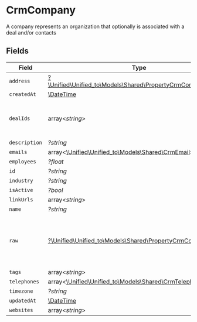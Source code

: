# CrmCompany

A company represents an organization that optionally is associated with a deal and/or contacts


## Fields

| Field                                                                                                            | Type                                                                                                             | Required                                                                                                         | Description                                                                                                      |
| ---------------------------------------------------------------------------------------------------------------- | ---------------------------------------------------------------------------------------------------------------- | ---------------------------------------------------------------------------------------------------------------- | ---------------------------------------------------------------------------------------------------------------- |
| `address`                                                                                                        | [?\Unified\Unified_to\Models\Shared\PropertyCrmCompanyAddress](../../Models/Shared/PropertyCrmCompanyAddress.md) | :heavy_minus_sign:                                                                                               | N/A                                                                                                              |
| `createdAt`                                                                                                      | [\DateTime](https://www.php.net/manual/en/class.datetime.php)                                                    | :heavy_minus_sign:                                                                                               | N/A                                                                                                              |
| `dealIds`                                                                                                        | array<*string*>                                                                                                  | :heavy_minus_sign:                                                                                               | An array of deal IDs associated with this contact                                                                |
| `description`                                                                                                    | *?string*                                                                                                        | :heavy_minus_sign:                                                                                               | N/A                                                                                                              |
| `emails`                                                                                                         | array<[\Unified\Unified_to\Models\Shared\CrmEmail](../../Models/Shared/CrmEmail.md)>                             | :heavy_minus_sign:                                                                                               | N/A                                                                                                              |
| `employees`                                                                                                      | *?float*                                                                                                         | :heavy_minus_sign:                                                                                               | N/A                                                                                                              |
| `id`                                                                                                             | *?string*                                                                                                        | :heavy_minus_sign:                                                                                               | N/A                                                                                                              |
| `industry`                                                                                                       | *?string*                                                                                                        | :heavy_minus_sign:                                                                                               | N/A                                                                                                              |
| `isActive`                                                                                                       | *?bool*                                                                                                          | :heavy_minus_sign:                                                                                               | N/A                                                                                                              |
| `linkUrls`                                                                                                       | array<*string*>                                                                                                  | :heavy_minus_sign:                                                                                               | N/A                                                                                                              |
| `name`                                                                                                           | *?string*                                                                                                        | :heavy_minus_sign:                                                                                               | N/A                                                                                                              |
| `raw`                                                                                                            | [?\Unified\Unified_to\Models\Shared\PropertyCrmCompanyRaw](../../Models/Shared/PropertyCrmCompanyRaw.md)         | :heavy_minus_sign:                                                                                               | The raw data returned by the integration for this company                                                        |
| `tags`                                                                                                           | array<*string*>                                                                                                  | :heavy_minus_sign:                                                                                               | N/A                                                                                                              |
| `telephones`                                                                                                     | array<[\Unified\Unified_to\Models\Shared\CrmTelephone](../../Models/Shared/CrmTelephone.md)>                     | :heavy_minus_sign:                                                                                               | N/A                                                                                                              |
| `timezone`                                                                                                       | *?string*                                                                                                        | :heavy_minus_sign:                                                                                               | N/A                                                                                                              |
| `updatedAt`                                                                                                      | [\DateTime](https://www.php.net/manual/en/class.datetime.php)                                                    | :heavy_minus_sign:                                                                                               | N/A                                                                                                              |
| `websites`                                                                                                       | array<*string*>                                                                                                  | :heavy_minus_sign:                                                                                               | N/A                                                                                                              |